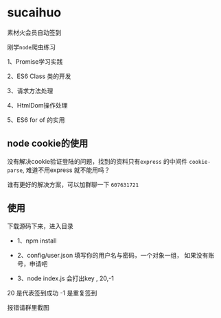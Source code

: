 # sucaihuo
素材火会员自动签到

刚学`node`爬虫练习

1、Promise学习实践

2、ES6 Class 类的开发

3、请求方法处理

4、HtmlDom操作处理

5、ES6 for of 的实用

## node cookie的使用

没有解决cookie验证登陆的问题，找到的资料只有`express` 的中间件 `cookie-parse`,
难道不用express 就不能用吗？

谁有更好的解决方案，可以加群聊一下 `607631721`


## 使用
下载源码下来，进入目录

* 1、npm install

* 2、config/user.json 填写你的用户名与密码，一个对象一组，
如果没有账号，申请吧

* 3、node index.js 
会打出key , 20,-1

20 是代表签到成功
-1 是重复签到

报错请群里截图
